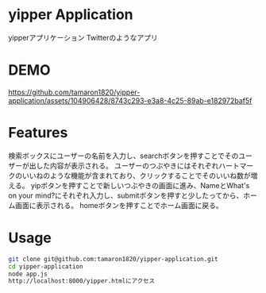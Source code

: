 #  yipper Application

yipperアプリケーション
Twitterのようなアプリ

# DEMO
https://github.com/tamaron1820/yipper-application/assets/104906428/8743c293-e3a8-4c25-89ab-e182972baf5f

# Features
検索ボックスにユーザーの名前を入力し、searchボタンを押すことでそのユーザーが出した内容が表示される。
ユーザーのつぶやきにはそれぞれハートマークのいいねのような機能が含まれており、クリックすることでそのいいね数が増える。
yipボタンを押すことで新しいつぶやきの画面に進み、NameとWhat's on your mind?にそれぞれ入力し、submitボタンを押すと少したってから、ホーム画面に表示される。
homeボタンを押すことでホーム画面に戻る。

# Usage
```bash
git clone git@github.com:tamaron1820/yipper-application.git
cd yipper-application
node app.js
http://localhost:8000/yipper.htmlにアクセス
```

